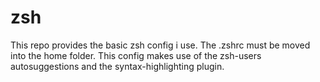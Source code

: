 # zsh
This repo provides the basic zsh config i use. The .zshrc must be moved into the home folder. This config makes use of the zsh-users autosuggestions and the syntax-highlighting plugin.
